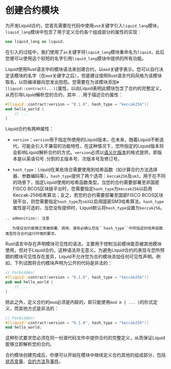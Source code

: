 # 创建合约模块

为开发Liquid合约，您首先需要在代码中使用`use`关键字引入`liquid_lang`模块，`liquid_lang`模块中包含了用于定义合约各个组成部分的属性的实现：

```rust
use liquid_lang as liquid;
```

在引入的过程中，我们使用了`as`关键字将`liquid_lang`模块重命名为`liquid`，此后您便可以使用这个较短的名字引用`liquid_lang`模块中提供的所有功能。

Liquid使用Rust语言中的模块语法来创建合约，以`mod`关键字表示。您可以自行决定该模块的名字（在`mod`关键字之后），但是建议按照Rust语言代码风格为该模块取名，以防编译器向您发出抱怨。您需要在为该模块添加`#[liquid::contract(...)]`属性，以向Liquid表明此模块包含了合约的完整定义，从而引导Liquid解析您的合约，其中`...`用于描述合约属性：

```rust
#[liquid::contract(version = "0.1.0", hash_type = "keccak256")]
mod hello_world {
    // ...
}
```

Liquid合约有两种属性：

- `version`：`version`用于指定所使用的Liquid版本。在未来，随着Liquid不断迭代，可能会引入不兼容的功能特性，在这种情况下，您所指定的Liquid版本将会影响Liquid解析合约的方式。`version`必须以[语义化版本](https://semver.org/lang/zh-CN/)的格式提供，即版本是以英语句号`.`分割的主版本号、次版本号及修订号。

- `hash_type`：Liquid在某些场合需要使用到哈希函数（如计算合约方法选择器、参数编码等）。`hash_type`提供了两个选项：`keccak256`及`sm3`，用于在不同的场景下，指定Liquid使用的哈希函数类型。当您的合约需要部署至非国密FISCO BCOS区块链平台时，您需要指定`hash_type`为`keccak256`以启用Keccak-256哈希算法；反之，若您的合约需要部署至国密FISCO BCOS区块链平台，则您需要指定`hash_type`为`sm3`以启用国密SM3哈希算法。`hash_type`属性是可选的，当您没有提供时，Liquid默认将`hash_type`设置为`keccak256`。

```eval_rst
.. admonition:: 注意

   为保证合约能够正常被部署、调用，请务必确认您在``hash_type``中所指定的哈希函数类型符合合约运行环境的要求。
```

Rust语言中存在声明模块可见性的语法，主要用于控制当前模块能否被其他模块使用，但对于Liquid合约，这种语法并无意义。为避免Liquid合约的表现与您所预期的模块可见性存在差异，Liquid不允许您为合约模块添加任何可见性声明。例如，下列试图将合约模块声明为公开的代码是非法的：

```rust
// Forbidden!
#[liquid::contract(version = "0.1.0", hash_type = "keccak256")]
pub mod hello_world {
    // ...
}
```

除此之外，定义合约的`mod`必须是内联的，即只能使用`mod m { ... }`的形式定义，而其他方式是非法的：

```rust
// Forbidden!
#[liquid::contract(version = "0.1.0", hash_type = "keccak256")]
mod hello_world;
```

这种形式要求您必须在同一份源代码文件中提供合约的完整定义，从而保证Liquid能够立即解析您的合约。

合约模块创建完成后，你便可以开始在模块中继续定义合约其他的组成部分，包括[状态变量](./state.html)、[合约方法](./method.html)及[事件](./event.html)。
